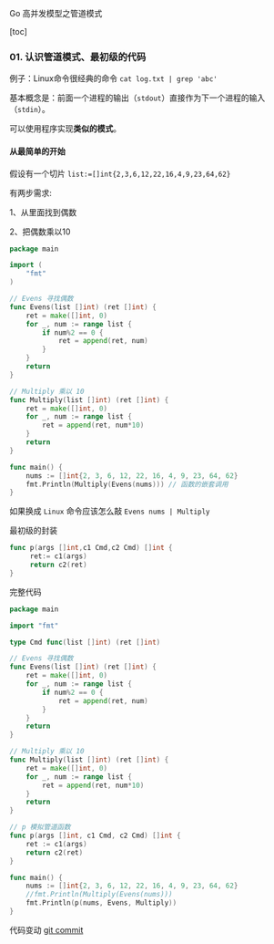 Go 高并发模型之管道模式

[toc]

### 01. 认识管道模式、最初级的代码

例子：Linux命令很经典的命令  `cat log.txt | grep 'abc'`

基本概念是：前面一个进程的输出（`stdout`）直接作为下一个进程的输入（`stdin`）。

可以使用程序实现**类似的模式**。

#### 从最简单的开始

假设有一个切片 `list:=[]int{2,3,6,12,22,16,4,9,23,64,62}`

有两步需求:

1、从里面找到偶数    

2、把偶数乘以10

```go
package main

import (
	"fmt"
)

// Evens 寻找偶数
func Evens(list []int) (ret []int) {
	ret = make([]int, 0)
	for _, num := range list {
		if num%2 == 0 {
			ret = append(ret, num)
		}
	}
	return
}

// Multiply 乘以 10
func Multiply(list []int) (ret []int) {
	ret = make([]int, 0)
	for _, num := range list {
		ret = append(ret, num*10)
	}
	return
}

func main() {
	nums := []int{2, 3, 6, 12, 22, 16, 4, 9, 23, 64, 62}
	fmt.Println(Multiply(Evens(nums))) // 函数的嵌套调用
}
```

如果换成 `Linux` 命令应该怎么敲 `Evens nums | Multiply`

最初级的封装

```go
func p(args []int,c1 Cmd,c2 Cmd) []int {
	 ret:= c1(args)
	 return c2(ret)
}
```

完整代码

```go
package main

import "fmt"

type Cmd func(list []int) (ret []int)

// Evens 寻找偶数
func Evens(list []int) (ret []int) {
	ret = make([]int, 0)
	for _, num := range list {
		if num%2 == 0 {
			ret = append(ret, num)
		}
	}
	return
}

// Multiply 乘以 10
func Multiply(list []int) (ret []int) {
	ret = make([]int, 0)
	for _, num := range list {
		ret = append(ret, num*10)
	}
	return
}

// p 模拟管道函数
func p(args []int, c1 Cmd, c2 Cmd) []int {
	ret := c1(args)
	return c2(ret)
}

func main() {
	nums := []int{2, 3, 6, 12, 22, 16, 4, 9, 23, 64, 62}
	//fmt.Println(Multiply(Evens(nums)))
	fmt.Println(p(nums, Evens, Multiply))
}
```

代码变动 [git commit]()